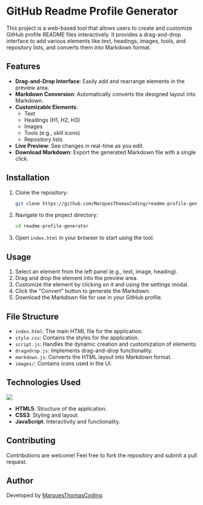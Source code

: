 # GitHub Readme Profile Generator

This project is a web-based tool that allows users to create and customize GitHub profile README files interactively. It provides a drag-and-drop interface to add various elements like text, headings, images, tools, and repository lists, and converts them into Markdown format.

## Features

- **Drag-and-Drop Interface**: Easily add and rearrange elements in the preview area.
- **Markdown Conversion**: Automatically converts the designed layout into Markdown.
- **Customizable Elements**:
    - Text
    - Headings (H1, H2, H3)
    - Images
    - Tools (e.g., skill icons)
    - Repository lists
- **Live Preview**: See changes in real-time as you edit.
- **Download Markdown**: Export the generated Markdown file with a single click.

## Installation

1. Clone the repository:
     ```bash
     git clone https://github.com/MarquesThomasCoding/readme-profile-generator.git
     ```
2. Navigate to the project directory:
     ```bash
     cd readme-profile-generator
     ```
3. Open `index.html` in your browser to start using the tool.

## Usage

1. Select an element from the left panel (e.g., text, image, heading).
2. Drag and drop the element into the preview area.
3. Customize the element by clicking on it and using the settings modal.
4. Click the "Convert" button to generate the Markdown.
5. Download the Markdown file for use in your GitHub profile.

## File Structure

- `index.html`: The main HTML file for the application.
- `style.css`: Contains the styles for the application.
- `script.js`: Handles the dynamic creation and customization of elements.
- `dragndrop.js`: Implements drag-and-drop functionality.
- `markdown.js`: Converts the HTML layout into Markdown format.
- `images/`: Contains icons used in the UI.

## Technologies Used

![](https://go-skill-icons.vercel.app/api/icons?i=html,css,js)
- **HTML5**: Structure of the application.
- **CSS3**: Styling and layout.
- **JavaScript**: Interactivity and functionality.

## Contributing

Contributions are welcome! Feel free to fork the repository and submit a pull request.

## Author

Developed by [MarquesThomasCoding](https://github.com/MarquesThomasCoding).